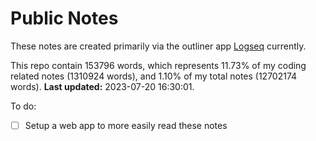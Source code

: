 # Public Notes

These notes are created primarily via the outliner app [Logseq](https://github.com/logseq/logseq) currently.

This repo contain 153796 words, which represents 11.73% of my coding related notes (1310924 words), and 1.10% of my total notes (12702174 words). **Last updated:** 2023-07-20 16:30:01. 

To do:

- [ ] Setup a web app to more easily read these notes
